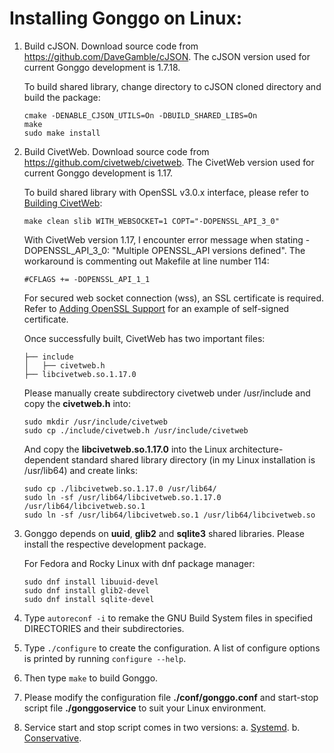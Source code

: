 # Installing Gonggo on Linux:

1. Build cJSON. Download source code from https://github.com/DaveGamble/cJSON. The cJSON version used for current Gonggo development is 1.7.18.
   
   To build shared library, change directory to cJSON cloned directory and build the package:

   ```console
   cmake -DENABLE_CJSON_UTILS=On -DBUILD_SHARED_LIBS=On
   make
   sudo make install
   ```

2. Build CivetWeb. Download source code from https://github.com/civetweb/civetweb. The CivetWeb version used for current Gonggo development is 1.17.

   To build shared library with OpenSSL v3.0.x interface, please refer to [Building CivetWeb](https://github.com/civetweb/civetweb/blob/master/docs/Building.md):
   
   ```console
   make clean slib WITH_WEBSOCKET=1 COPT="-DOPENSSL_API_3_0"
   ```

   With CivetWeb version 1.17, I encounter error message when stating -DOPENSSL_API_3_0:  "Multiple OPENSSL_API versions defined". The workaround is commenting out Makefile at line number 114:

   ```console
   #CFLAGS += -DOPENSSL_API_1_1
   ```
   
   For secured web socket connection (wss), an SSL certificate is required. Refer to [Adding OpenSSL Support](https://github.com/civetweb/civetweb/blob/master/docs/OpenSSL.md) for an example of self-signed certificate.
	
	Once successfully built, CivetWeb has two important files:

    ```
	├── include
	│   ├── civetweb.h
	├── libcivetweb.so.1.17.0
	
	```
	
	Please manually create subdirectory civetweb under /usr/include and copy the **civetweb.h** into:
	
	```console
	sudo mkdir /usr/include/civetweb
	sudo cp ./include/civetweb.h /usr/include/civetweb
	```
	
	And copy the **libcivetweb.so.1.17.0** into the Linux architecture-dependent standard shared library directory (in my Linux installation is /usr/lib64) and create links:
	
	```console
	sudo cp ./libcivetweb.so.1.17.0 /usr/lib64/
   sudo ln -sf /usr/lib64/libcivetweb.so.1.17.0 /usr/lib64/libcivetweb.so.1
   sudo ln -sf /usr/lib64/libcivetweb.so.1 /usr/lib64/libcivetweb.so
	```

2. Gonggo depends on **uuid**, **glib2** and **sqlite3** shared libraries. Please install the respective development package.

   For Fedora and Rocky Linux with dnf package manager:

   ```console
   sudo dnf install libuuid-devel
   sudo dnf install glib2-devel
   sudo dnf install sqlite-devel
	```
	
3. Type `autoreconf -i` to remake the GNU Build System files in specified DIRECTORIES and their subdirectories.

4. Type `./configure` to create the configuration. A list of configure options is printed by running `configure --help`.

5. Then type `make` to build Gonggo.

6. Please modify the configuration file **./conf/gonggo.conf** and start-stop script file **./gonggoservice** to suit your Linux environment.

7. Service start and stop script comes in two versions:
    a. [Systemd](https://github.com/gonggo-org/gonggo/blob/main/scripts/gonggo.service).
    b. [Conservative](https://github.com/gonggo-org/gonggo/blob/main/scripts/gonggoservice).